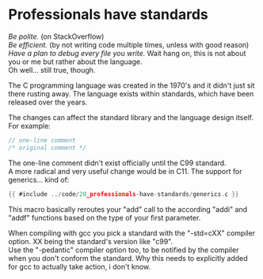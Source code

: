 # Professionals have standards

_Be polite._ (on StackOverflow)  
_Be efficient._ (by not writing code multiple times, unless with good reason)  
_Have a plan to debug every file you write._
Wait hang on, this is not about you or me but rather about the language.  
Oh well... still true, though.  
  
The C programming language was created in the 1970's and it didn't just sit
there rusting away. The language exists within standards, which have been
released over the years.  
  
The changes can affect the standard library and the language design itself.  
For example:  

```c
// one-line comment
/* original comment */
```

The one-line comment didn't exist officially until the C99 standard.  
A more radical and very useful change would be in C11. The support for
generics... kind of:  

```c
{{ #include ../code/20_professionals-have-standards/generics.c }}
```

This macro basically reroutes your "add" call to the according "addi" and "addf"
functions based on the type of your first parameter.  
  
When compiling with gcc you pick a standard with the "-std=cXX" compiler option.
XX being the standard's version like "c99".  
Use the "-pedantic" compiler option too, to be notified by the compiler when you
don't conform the standard. Why this needs to explicitly added for gcc to
actually take action, i don't know.  
